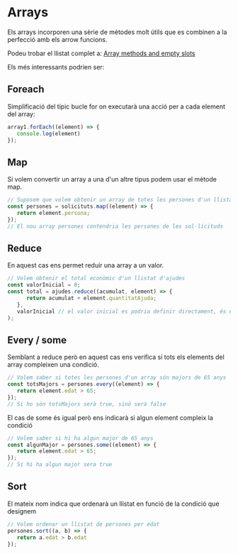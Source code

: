 # Arrays

Els arrays incorporen una sèrie de mètodes molt útils que es combinen a la perfecció amb els arrow funcions.

Podeu trobar el llistat complet a: [Array methods and empty slots](https://developer.mozilla.org/en-US/docs/Web/JavaScript/Reference/Global_Objects/Array#array_methods_and_empty_slots)

Els més interessants podrien ser:

## Foreach
Simplificació del típic bucle for on executarà una acció per a cada element del array:
```typescript
array1.forEach((element) => {
   console.log(element) 
});
```

## Map
Si volem convertir un array a una d'un altre tipus podem usar el mètode map.

```typescript
// Suposem que volem obtenir un array de totes les persones d'un llistat de sol·licituds
const persones = solicituts.map((element) => {
   return element.persona;
});
// El nou array persones contendria les persones de les sol·licituds
```

## Reduce
En aquest cas ens permet reduir una array a un valor.

```typescript
// Volem obtenir el total econòmic d'un llistat d'ajudes
const valorInicial = 0;
const total = ajudes.reduce((acumulat, element) => {
      return acumulat + element.quantitatAjuda;
   },
   valorInicial // el valor inicial es podria definir directament, és el valor que tendrà acumulat en el primer element
); 
```

## Every / some
Semblant a reduce però en aquest cas ens verifica si tots els elements del array compleixen una condició.
```typescript
// Volem saber si totes les persones d'un array són majors de 65 anys
const totsMajors = persones.every((element) => {
   return element.edat > 65;
});
// Si ho són totsMajors serà true, sinó serà false
```
El cas de some és igual però ens indicarà si algun element compleix la condició
```typescript
// Volem saber si hi ha algun major de 65 anys
const algunMajor = persones.some((element) => {
   return element.edat > 65;
});
// Si hi ha algun major sera true
```

## Sort
El mateix nom indica que ordenarà un llistat en funció de la condició que designem
```typescript
// Volem ordenar un llistat de persones per edat
persones.sort((a, b) => {
   return a.edat > b.edat
});
```